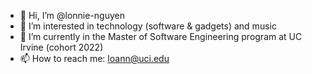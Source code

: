 - 👋 Hi, I’m @lonnie-nguyen
- 👀 I’m interested in technology (software & gadgets) and music 
- 🌱 I’m currently in the Master of Software Engineering program at UC Irvine (cohort 2022)
- 📫 How to reach me: loann@uci.edu


<!---
lonnie-nguyen/lonnie-nguyen is a ✨ special ✨ repository because its `README.md` (this file) appears on your GitHub profile.
You can click the Preview link to take a look at your changes.
--->
